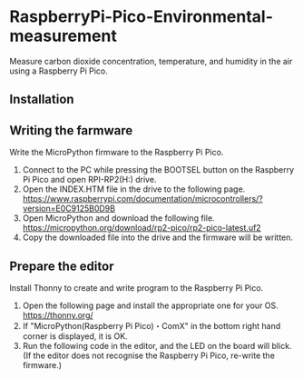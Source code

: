 # RaspberryPi-Pico-Environmental-measurement
Measure carbon dioxide concentration, temperature, and humidity in the air using a Raspberry Pi Pico.

## Installation
## Writing the farmware
Write the MicroPython firmware to the Raspberry Pi Pico.

1. Connect to the PC while pressing the BOOTSEL button on the Raspberry Pi Pico and open RPI-RP2(H:) drive.
1. Open the INDEX.HTM file in the drive to the following page.
    https://www.raspberrypi.com/documentation/microcontrollers/?version=E0C9125B0D9B
1. Open MicroPython and download the following file.
    https://micropython.org/download/rp2-pico/rp2-pico-latest.uf2
1. Copy the downloaded file into the drive and the firmware will be written.
## Prepare the editor
Install Thonny to create and write program to the Raspberry Pi Pico.

1. Open the following page and install the appropriate one for your OS.
    https://thonny.org/
1. If "MicroPython(Raspberry Pi Pico)・ComX" in the bottom right hand corner is displayed, it is OK.
1. Run the following code in the editor, and the LED on the board will blick.
(If the editor does not recognise the Raspberry Pi Pico, re-write the firmware.)
